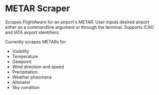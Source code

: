 # METAR Scraper
Scrapes FlightAware for an airport's METAR. User inputs desired airport either as a commandline argument or through the terminal. Supports ICAO and IATA airport identifiers.

Currently scrapes METARs for:

* Visibility
* Temperature
* Dewpoint
* Wind direction and speed
* Precipitation
* Weather pheomena
* Altimeter
* Sky condition
